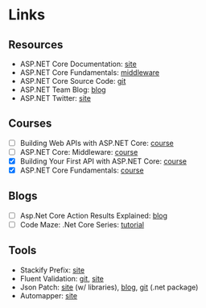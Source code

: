 # Links

## Resources

* ASP.NET Core Documentation: [site](https://docs.microsoft.com/en-us/aspnet/core/?view=aspnetcore-2.1)
* ASP.NET Core Fundamentals: [middleware](https://docs.microsoft.com/en-us/aspnet/core/fundamentals/middleware/index?view=aspnetcore-2.1&tabs=aspnetcore2x)
* ASP.NET Core Source Code: [git](https://github.com/aspnet)
* ASP.NET Team Blog: [blog](https://blogs.msdn.microsoft.com/webdev/)
* ASP.NET Twitter: [site](https://twitter.com/aspnet)

## Courses

* [ ] Building Web APIs with ASP.NET Core: [course](https://www.linkedin.com/learning/building-web-apis-with-asp-dot-net-core-2)
* [ ] ASP.NET Core: Middleware: [course](https://www.linkedin.com/learning/asp-dot-net-core-middleware)
* [x] Building Your First API with ASP.NET Core: [course](https://app.pluralsight.com/library/courses/asp-dotnet-core-api-building-first/table-of-contents)
* [x] ASP.NET Core Fundamentals: [course](https://app.pluralsight.com/library/courses/aspdotnet-core-fundamentals/table-of-contents)

## Blogs

* [ ] Asp.Net Core Action Results Explained: [blog](http://hamidmosalla.com/2017/03/29/asp-net-core-action-results-explained/)
* [ ] Code Maze: .Net Core Series: [tutorial](https://code-maze.com/net-core-series/)

## Tools

* Stackify Prefix: [site](https://stackify.com/prefix/)
* Fluent Validation: [git](https://github.com/JeremySkinner/FluentValidation), [site](https://fluentvalidation.net/) 
* Json Patch: [site](http://jsonpatch.com/) \(w/ libraries\), [blog](https://dotnetcoretutorials.com/2017/11/29/json-patch-asp-net-core/), [git](https://github.com/KevinDockx/JsonPatch) \(.net package\)
* Automapper: [site](https://automapper.org/)



